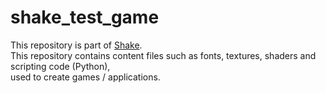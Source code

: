 # shake_test_game

This repository is part of [Shake](https://github.com/berryvansomeren/shake3/).     
This repository contains content files such as fonts, textures, shaders and scripting code (Python),     
used to create games / applications.    
